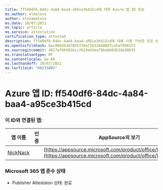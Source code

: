 ```yaml
---
title: ff540df6-84dc-4a84-baa4-a95ce3b415cd에 대한 Azure 앱 ID 정보
ms.author: elmalova
author: elenamalova
ms.date: 10/07/2021
ms.topic: article
ms.service: attestation
certification_type: attested
description: ff540df6-84dc-4a84-baa4-a95ce3b415cd에 대해 사용 가능한 모든 보안 및 규정 준수 정보입니다.
ms.openlocfilehash: 6ac08dd43d7845736e71b328a8847ca5af0b6153
ms.sourcegitcommit: 4817af6bd92bcc7624a43ea79ba6b9362da38035
ms.translationtype: MT
ms.contentlocale: ko-KR
ms.lasthandoff: 10/07/2021
ms.locfileid: "60233802"
---
```

# <a name="azure-app-id-ff540df6-84dc-4a84-baa4-a95ce3b415cd"></a>Azure 앱 ID: ff540df6-84dc-4a84-baa4-a95ce3b415cd


### <a name="apps-associated-with-this-id"></a>이 ID와 연결된 앱:
| **앱 이름** | **인증** | **AppSource의 보기** |
|--------------|---------------|-----------------------|
| [NickNack](https://docs.microsoft.com/microsoft-365-app-certification/forward/WA200003196) |  | [https://appsource.microsoft.com/product/office/WA200003196](https://appsource.microsoft.com/product/office/WA200003196) |

### <a name="microsoft-365-app-compliance-status"></a>Microsoft 365 앱 준수 상태
- Publisher Attestaton 상태: 완료
